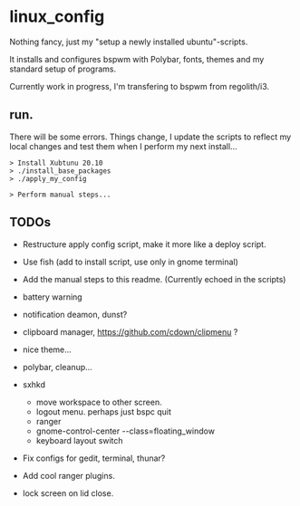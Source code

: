 # linux_config
Nothing fancy, just my "setup a newly installed ubuntu"-scripts.

It installs and configures bspwm with Polybar, fonts, themes and my standard setup of programs.

Currently work in progress, I'm transfering to bspwm from regolith/i3.


## run.
There will be some errors. Things change, I update the scripts to reflect my local changes and test them when I perform my next install...
```
> Install Xubtunu 20.10
> ./install_base_packages
> ./apply_my_config

> Perform manual steps...
```

## TODOs
- Restructure apply config script, make it more like a deploy script.
- Use fish (add to install script, use only in gnome terminal)
- Add the manual steps to this readme. (Currently echoed in the scripts)
- battery warning

- notification deamon, dunst?
- clipboard manager, https://github.com/cdown/clipmenu ?
- nice theme...
- polybar, cleanup...
- sxhkd
  - move workspace to other screen.
  - logout menu. perhaps just bspc quit
  - ranger
  - gnome-control-center --class=floating_window
  - keyboard layout switch
- Fix configs for gedit, terminal, thunar?
- Add cool ranger plugins.
- lock screen on lid close.
